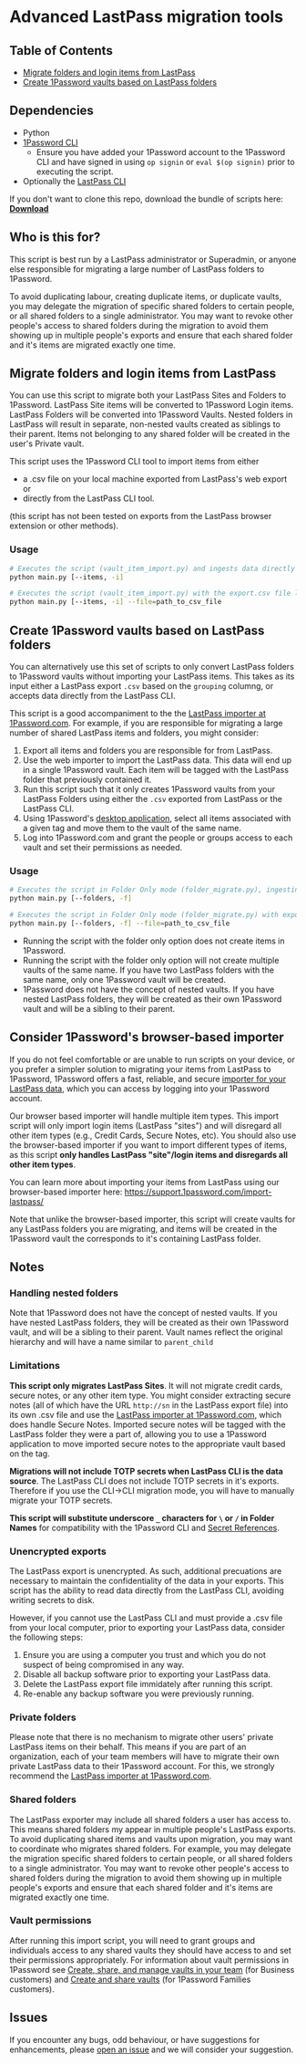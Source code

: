 # Advanced LastPass migration tools

## Table of Contents

* [Migrate folders and login items from LastPass](#migrate-folders-and-login-items-from-lastpass)
* [Create 1Password vaults based on LastPass folders](#create-1password-vaults-based-on-lastpass-folders)

## Dependencies

* Python
* [1Password CLI](https://developer.1password.com/docs/cli)
  * Ensure you have added your 1Password account to the 1Password CLI and have signed in using `op signin` or `eval $(op signin)` prior to executing the script.
* Optionally the [LastPass CLI](https://github.com/LastPass/lastpass-cli)

If you don't want to clone this repo, download the bundle of scripts here:  
**[Download](https://github.com/1Password/solutions/raw/main/migration/lastpass-migrate.zip)**

## Who is this for?

This script is best run by a LastPass administrator or Superadmin, or anyone else responsible for migrating a large number of LastPass folders to 1Password.

To avoid duplicating labour, creating duplicate items, or duplicate vaults, you may delegate the migration of specific shared folders to certain people, or all shared folders to a single administrator. You may want to revoke other people's access to shared folders during the migration to avoid them showing up in multiple people's exports  and ensure that each shared folder and it's items are migrated exactly one time.

## Migrate folders and login items from LastPass

You can use this script to migrate both your LastPass Sites and Folders to 1Password. LastPass Site items will be converted to 1Password Login items. LastPass Folders will be converted into 1Password Vaults. Nested folders in LastPass will result in separate, non-nested vaults created as siblings to their parent. Items not belonging to any shared folder will be created in the user's Private vault.

This script uses the 1Password CLI tool to import items from either

* a .csv file on your local machine exported from LastPass's web export or
* directly from the LastPass CLI tool.

(this script has not been tested on exports from the LastPass browser extension or other methods).

### Usage

```bash
# Executes the script (vault_item_import.py) and ingests data directly from LastPass CLI without writing files to disk. Creates items and converts LastPass folders to vaults. 
python main.py [--items, -i]

# Executes the script (vault_item_import.py) with the export.csv file located on local machine
python main.py [--items, -i] --file=path_to_csv_file
```

## Create 1Password vaults based on LastPass folders

You can alternatively use this set of scripts to only convert LastPass folders to 1Password vaults without importing your LastPass items. This takes as its input either a LastPass export `.csv` based on the `grouping` columng, or accepts data directly from the LastPass CLI.

This script is a good accompaniment to the the [LastPass importer at 1Password.com](https://support.1password.com/import-lastpass/). For example, if you are responsible for migrating a large number of shared LastPass items and folders, you might consider:

1. Export all items and folders you are responsible for from LastPass.
2. Use the web importer to import the LastPass data. This data will end up in a single 1Password vault. Each item will be tagged with the LastPass folder that previously contained it.
3. Run this script such that it only creates 1Password vaults from your LastPass Folders using either the `.csv` exported from LastPass or the LastPass CLI.
4. Using 1Password's [desktop application](https://1password.com/downloads/), select all items associated with a given tag and move them to the vault of the same name.
5. Log into 1Password.com and grant the people or groups access to each vault and set their permissions as needed.

### Usage

```bash
# Executes the script in Folder Only mode (folder_migrate.py), ingesting data directly from LastPass CLI without writing files to disk. 
python main.py [--folders, -f]

# Executes the script in Folder Only mode (folder_migrate.py) with export.csv file located on local machine
python main.py [--folders, -f] --file=path_to_csv_file
```

* Running the script with the folder only option does not create items in 1Password.
* Running the script with the folder only option will not create multiple vaults of the same name. If you have two LastPass folders with the same name, only one 1Password vault will be created.
* 1Password does not have the concept of nested vaults. If you have nested LastPass folders, they will be created as their own 1Password vault and will be a sibling to their parent.

## Consider 1Password's browser-based importer

If you do not feel comfortable or are unable to run scripts on your device, or you prefer a simpler solution to migrating your items from LastPass to 1Password, 1Password offers a fast, reliable, and secure [importer for your LastPass data](https://support.1password.com/import-lastpass/), which you can access by logging into your 1Password account.

Our browser based importer will handle multiple item types. This import script will only import login items (LastPass "sites") and will disregard all other item types (e.g., Credit Cards, Secure Notes, etc). You should also use the browser-based importer if you want to import different types of items, as this script **only handles LastPass "site"/login items and disregards all other item types**.

You can learn more about importing your items from LastPass using our browser-based importer here: <https://support.1password.com/import-lastpass/>

Note that unlike the browser-based importer, this script will create vaults for any LastPass folders you are migrating, and items will be created in the 1Password vault the corresponds to it's containing LastPass folder.

## Notes

### Handling nested folders

Note that 1Password does not have the concept of nested vaults. If you have nested LastPass folders, they will be created as their own 1Password vault, and will be a sibling to their parent. Vault names reflect the original hierarchy and will have a name similar to `parent_child`

### Limitations

**This script only migrates LastPass Sites**. It will not migrate credit cards, secure notes, or any other item type. You might consider extracting secure notes (all of which have the URL `http://sn` in the LastPass export file) into its own .csv file and use the [LastPass importer at 1Password.com](https://support.1password.com/import-lastpass/), which does handle Secure Notes. Imported secure notes will be tagged with the LastPass folder they were a part of, allowing you to use a 1Password application to move imported secure notes to the appropriate vault based on the tag.

**Migrations will not include TOTP secrets when LastPass CLI is the data source**. The LastPass CLI does not include TOTP secrets in it's exports. Therefore if you use the CLI->CLI migration mode, you will have to manually migrate your TOTP secrets.

**This script will substitute underscore `_` characters for `\` or `/` in Folder Names** for compatibility with the 1Password CLI and [Secret References](https://developer.1password.com/docs/cli/secret-references).

### Unencrypted exports

The LastPass export is unencrypted. As such, additional precuations are necessary to maintain the confidentiality of the data in your exports. This script has the ability to read data directly from the LastPass CLI, avoiding writing secrets to disk.

However, if you cannot use the LastPass CLI and must provide a .csv file from your local computer, prior to exporting your LastPass data, consider the following steps:

1. Ensure you are using a computer you trust and which you do not suspect of being compromised in any way.
2. Disable all backup software prior to exporting your LastPass data.
3. Delete the LastPass export file immidately after running this script.
4. Re-enable any backup software you were previously running.

### Private folders

Please note that there is no mechanism to migrate other users' private LastPass items on their behalf. This means if you are part of an organization, each of your team members will have to migrate their own private LastPass data to their 1Password account. For this, we strongly recommend the [LastPass importer at 1Password.com](https://support.1password.com/import-lastpass/).

### Shared folders

The LastPass exporter may include all shared folders a user has access to. This means shared folders my appear in multiple people's LastPass exports. To avoid duplicating shared items and vaults upon migration, you may want to coordinate who migrates shared folders. For example, you may delegate the migration specific shared folders to certain people, or all shared folders to a single administrator. You may want to revoke other people's access to shared folders during the migration to avoid them showing up in multiple people's exports  and ensure that each shared folder and it's items are migrated exactly one time.

### Vault permissions

After running this import script, you will need to grant groups and individuals access to any shared vaults they should have access to and set their permissions appropriately. For information about vault permissions in 1Password see [Create, share, and manage vaults in your team](https://support.1password.com/create-share-vaults-teams/) (for Business customers) and [Create and share vaults](https://support.1password.com/create-share-vaults/) (for 1Password Families customers).

## Issues

If you encounter any bugs, odd behaviour, or have suggestions for enhancements, please [open an issue](https://github.com/1Password/solutions/issues) and we will consider your suggestion.
